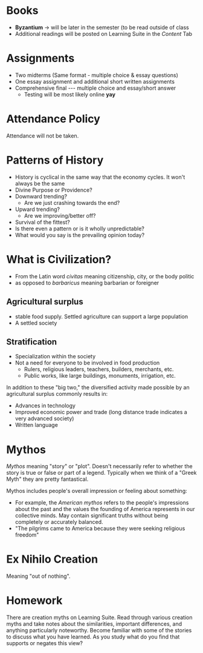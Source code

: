 # Books
- **Byzantium** -> will be later in the semester (to be read outside of class
- Additional readings will be posted on Learning Suite in the *Content* Tab
# Assignments
- Two midterms (Same format - multiple choice & essay questions)
- One essay assignment and additional short written assignments
- Comprehensive final --- multiple choice and essay/short answer
	- Testing will be most likely online **yay**
# Attendance Policy
Attendance will not be taken. 

# Patterns of History
- History is cyclical in the same way that the economy cycles. It won't always be the same
- Divine Purpose or Providence?
- Downward trending?
	- Are we just crashing towards the end?
- Upward trending?
	- Are we improving/better off?
- Survival of the fittest?
- Is there even a pattern or is it wholly unpredictable?
- What would you say is the prevailing opinion today?
# What is Civilization?
- From the Latin word *civitas* meaning citizenship, city, or the body politic
- as opposed to *barbaricus* meaning barbarian or foreigner
## Agricultural surplus
- stable food supply. Settled agriculture can support a large population
- A settled society
## Stratification
- Specialization within the society
- Not a need for everyone to be involved in food production
	- Rulers, religious leaders, teachers, builders, merchants, etc.
	- Public works, like large buildings, monuments, irrigation, etc.

In addition to these "big two," the diversified activity made possible by an agricultural surplus commonly results in:
- Advances in technology
- Improved economic power and trade (long distance trade indicates a very advanced society)
- Written language

# Mythos
*Mythos* meaning "story" or "plot". Doesn't necessarily refer to whether the story is true or false or part of a legend. Typically when we think of a "Greek Myth" they are pretty fantastical.

Mythos includes people's overall impression or feeling about something:
- For example, the *American mythos* refers to the people's impressions about the past and the values the founding of America represents in our collective minds. May contain significant truths without being completely or accurately balanced.
- "The pilgrims came to America because they were seeking religious freedom"

# Ex Nihilo Creation
Meaning "out of nothing". 
# Homework
There are creation myths on Learning Suite. Read through various creation myths and take notes about the similarities, important differences, and anything particularly noteworthy. Become familiar with some of the stories to discuss what you have learned. As you study what do you find that supports or negates this view?